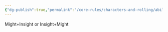 ```yaml
---
{"dg-publish":true,"permalink":"/core-rules/characters-and-rolling/ability-check-combinations/might-insight/"}
---
```


Might+Insight or Insight+Might